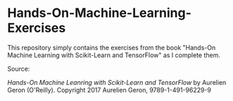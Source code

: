 # Hands-On-Machine-Learning-Exercises
This repository simply contains the exercises from the book "Hands-On Machine Learning with Scikit-Learn and TensorFlow" as I complete them.

Source:

*Hands-On Machine Leanring with Scikit-Learn and TensorFlow* by Aurelien Geron (O'Reilly). Copyright 2017 Aurelien Geron, 9789-1-491-96229-9

